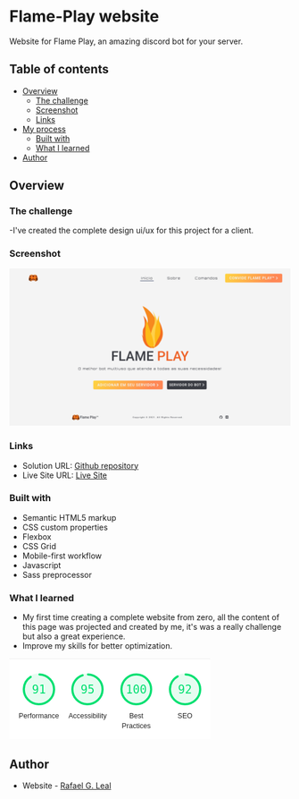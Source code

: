 # Flame-Play website
Website for Flame Play, an amazing discord bot for your server.

## Table of contents

- [Overview](#overview)
  - [The challenge](#the-challenge)
  - [Screenshot](#screenshot)
  - [Links](#links)
- [My process](#my-process)
  - [Built with](#built-with)
  - [What I learned](#what-i-learned)
- [Author](#author)

## Overview

### The challenge

-I've created the complete design ui/ux for this project for a client.

### Screenshot

![](./screenshot.png)

### Links

- Solution URL: [Github repository](https://rafaelgleal.github.io/Flame-Play/)
- Live Site URL: [Live Site](https://flameplay.xyz)

### Built with

- Semantic HTML5 markup
- CSS custom properties
- Flexbox
- CSS Grid
- Mobile-first workflow
- Javascript
- Sass preprocessor

### What I learned

- My first time creating a complete website from zero, all the content of this page was projected and created by me, it's was a really challenge but also a great experience.
- Improve my skills for better optimization.

![](./screenshot2.png)

## Author

- Website - [Rafael G. Leal](https://github.com/RafaelGLeal)
